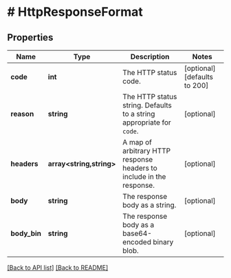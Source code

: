 # # HttpResponseFormat

## Properties

Name | Type | Description | Notes
------------ | ------------- | ------------- | -------------
**code** | **int** | The HTTP status code. | [optional]  [defaults to 200]
**reason** | **string** | The HTTP status string. Defaults to a string appropriate for `code`. | [optional] 
**headers** | **array&lt;string,string&gt;** | A map of arbitrary HTTP response headers to include in the response. | [optional] 
**body** | **string** | The response body as a string. | [optional] 
**body_bin** | **string** | The response body as a base64-encoded binary blob. | [optional] 


[[Back to API list]](../../README.md#endpoints) [[Back to README]](../../README.md)
